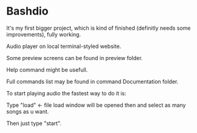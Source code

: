 # Bashdio
It's my first bigger project, which is kind of finished (definitly needs some improvements), fully working.

Audio player on local terminal-styled website.

Some preview screens can be found in preview folder.

Help command might be usefull.

Full commands list may be found in command Documentation folder.

To start playing audio the fastest way to do it is:

Type "load" <- file load window will be opened then and select as many songs as u want.

Then just type "start".

